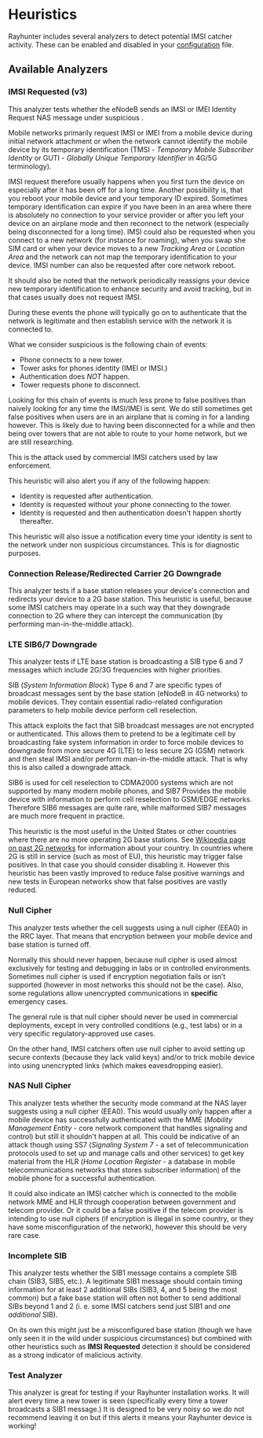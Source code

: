 # Heuristics

Rayhunter includes several analyzers to detect potential IMSI catcher activity. These can be enabled and disabled in your [configuration](./configuration.md) file.

## Available Analyzers

### IMSI Requested (v3)

This analyzer tests whether the eNodeB sends an IMSI or IMEI Identity Request NAS message under suspicious .

Mobile networks primarily request IMSI or IMEI from a mobile device during initial network attachment or when the network cannot identify the mobile device by its temporary identification (TMSI - *Temporary Mobile Subscriber Identity* or GUTI - *Globally Unique Temporary Identifier* in 4G/5G terminology).

IMSI request therefore usually happens when you first turn the device on especially after it has been off for a long time. Another possibility is, that you reboot your mobile device and your temporary ID expired. Sometimes temporary identification can expire if you have been in an area where there is absolutely no connection to your service provider or after you left your device on an airplane mode and then reconnect to the network (especially being disconnected for a long time). IMSI could also be requested when you connect to a new network (for instance for roaming), when you swap she SIM card or when your device moves to a new *Tracking Area* or *Location Area* and the network can not map the temporary identification to your device. IMSI number can also be requested after core network reboot.

It should also be noted that the network periodically reassigns your device new temporary identification to enhance security and avoid tracking, but in that cases usually does not request IMSI.

During these events the phone will typically go on to authenticate that the network is legitimate and then establish service with the network it is connected to. 

What we consider suspicious is the following chain of events:

* Phone connects to a new tower. 
* Tower asks for phones identity (IMEI or IMSI.)
* Authentication does *NOT* happen. 
* Tower requests phone to disconnect. 

Looking for this chain of events is much less prone to false positives than naively looking for any time the IMSI/IMEI is sent. We do still sometimes get false positives when users are in an airplane that is coming in for a landing however. This is likely due to having been disconnected for a while and then being over towers that are not able to route to your home network, but we are still researching.

This is the attack used by commercial IMSI catchers used by law enforcement. 

This heuristic will also alert you if any of the following happen:
* Identity is requested after authentication.
* Identity is requested without your phone connecting to the tower. 
* Identity is requested and then authentication doesn't happen shortly thereafter. 

This heuristic will also issue a notification every time your identity is sent to the network under non suspicious circumstances. This is for diagnostic purposes. 

### Connection Release/Redirected Carrier 2G Downgrade

This analyzer tests if a base station releases your device's connection and redirects your device to a 2G base station. This heuristic is useful, because some IMSI catchers may operate in a such way that they downgrade connection to 2G where they can intercept the communication (by performing man-in-the-middle attack).


### LTE SIB6/7 Downgrade

This analyzer tests if LTE base station is broadcasting a SIB type 6 and 7 messages which include 2G/3G frequencies with higher priorities.

SIB (*System Information Block*) Type 6 and 7 are specific types of broadcast messages sent by the base station (eNodeB in 4G networks) to mobile devices. They contain essential radio-related configuration parameters to help mobile device perform cell reselection.

This attack exploits the fact that SIB broadcast messages are not encrypted or authenticated. This allows them to pretend to be a legitimate cell by broadcasting fake system information in order to force mobile devices to downgrade from more secure 4G (LTE) to less secure 2G (GSM) network and then steal IMSI and/or perform man-in-the-middle attack. That is why this is also called a downgrade attack.

SIB6 is used for cell reselection to CDMA2000 systems which are not supported by many modern mobile phones, and SIB7 Provides the mobile device with information to perform cell reselection to GSM/EDGE networks. Therefore SIB6 messages are quite rare, while malformed SIB7 messages are much more frequent in practice. 

This heuristic is the most useful in the United States or other countries where there are no more operating 2G base stations. See [Wikipedia page on past 2G networks](https://en.wikipedia.org/wiki/2G#Past_2G_networks) for information about your country. In countries where 2G is still in service (such as most of EU), this heuristic may trigger false positives. In that case you should consider disabling it. However this heuristic has been vastly improved to reduce false positive warnings and new tests in European networks show that false positives are vastly reduced.

### Null Cipher

This analyzer tests whether the cell suggests using a null cipher (EEA0) in the RRC layer. That means that encryption between your mobile device and base station is turned off.

Normally this should never happen, because null cipher is used almost exclusively for testing and debugging in labs or in controlled environments. Sometimes null cipher is used if encryption negotiation fails or isn’t supported (however in most networks this should not be the case). Also, some regulations allow unencrypted communications in **specific** emergency cases.

The general rule is that null cipher should never be used in commercial deployments, except in very controlled conditions (e.g., test labs) or in a very specific regulatory-approved use cases.

On the other hand, IMSI catchers often use null cipher to avoid setting up secure contexts (because they lack valid keys) and/or to trick mobile device into using unencrypted links (which makes eavesdropping easier).

### NAS Null Cipher

This analyzer tests whether the security mode command at the NAS layer suggests using a null cipher (EEA0). This would usually only happen after a mobile device has successfully authenticated with the MME (*Mobility Management Entity* - core network component that handles signaling and control) but still it shouldn't happen at all. This could be indicative of an attack though using SS7 (*Signaling System 7* - a set of telecommunication protocols used to set up and manage calls and other services) to get key material from the HLR (*Home Location Register* - a database in mobile telecommunications networks that stores subscriber information) of the mobile phone for a successful authentication.

It could also indicate an IMSI catcher which is connected to the mobile network MME and HLR through cooperation between government and telecom provider. Or it could be a false positive if the telecom provider is intending to use null ciphers (if encryption is illegal in some country, or they have some misconfiguration of the network), however this should be very rare case.

### Incomplete SIB

This analyzer tests whether the SIB1 message contains a complete SIB chain (SIB3, SIB5, etc.). A legitimate SIB1 message should contain timing information for at least 2 additional SIBs (SIB3, 4, and 5 being the most common) but a fake base station will often not bother to send additional SIBs beyond 1 and 2 (i. e. some IMSI catchers send just SIB1 and *one additional* SIB).

On its own this might just be a misconfigured base station (though we have only seen it in the wild under suspicious circumstances) but combined with other heuristics such as **IMSI Requested** detection it should be considered as a strong indicator of malicious activity.

### Test Analyzer

This analyzer is great for testing if your Rayhunter installation works. It will alert every time a new tower is seen (specifically every time a tower broadcasts a SIB1 message.) It is designed to be very noisy so we do not recommend leaving it on but if this alerts it means your Rayhunter device is working! 

